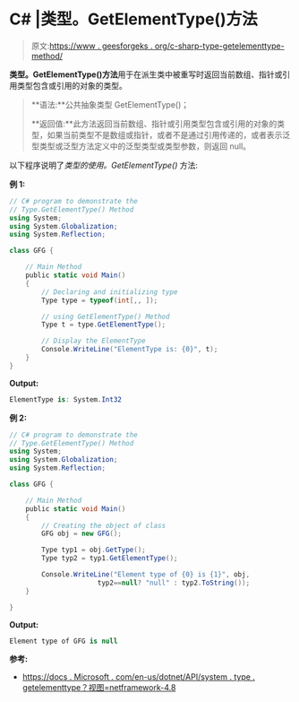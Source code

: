 # C# |类型。GetElementType()方法

> 原文:[https://www . geesforgeks . org/c-sharp-type-getelementtype-method/](https://www.geeksforgeeks.org/c-sharp-type-getelementtype-method/)

**类型。GetElementType()方法**用于在派生类中被重写时返回当前数组、指针或引用类型包含或引用的对象的类型。

> **语法:**公共抽象类型 GetElementType()；
> 
> **返回值:**此方法返回当前数组、指针或引用类型包含或引用的对象的类型，如果当前类型不是数组或指针，或者不是通过引用传递的，或者表示泛型类型或泛型方法定义中的泛型类型或类型参数，则返回 null。

以下程序说明了*类型的使用。GetElementType()* 方法:

**例 1:**

```cs
// C# program to demonstrate the
// Type.GetElementType() Method
using System;
using System.Globalization;
using System.Reflection;

class GFG {

    // Main Method
    public static void Main()
    {
        // Declaring and initializing type
        Type type = typeof(int[,, ]);

        // using GetElementType() Method
        Type t = type.GetElementType();

        // Display the ElementType
        Console.WriteLine("ElementType is: {0}", t);
    }
}
```

**Output:**

```cs
ElementType is: System.Int32

```

**例 2:**

```cs
// C# program to demonstrate the
// Type.GetElementType() Method
using System;
using System.Globalization;
using System.Reflection;

class GFG {

    // Main Method
    public static void Main()
    {
        // Creating the object of class
        GFG obj = new GFG();

        Type typ1 = obj.GetType();
        Type typ2 = typ1.GetElementType();

        Console.WriteLine("Element type of {0} is {1}", obj, 
                      typ2==null? "null" : typ2.ToString());
    }

}
```

**Output:**

```cs
Element type of GFG is null

```

**参考:**

*   [https://docs . Microsoft . com/en-us/dotnet/API/system . type . getelementtype？视图=netframework-4.8](https://docs.microsoft.com/en-us/dotnet/api/system.type.getelementtype?view=netframework-4.8)